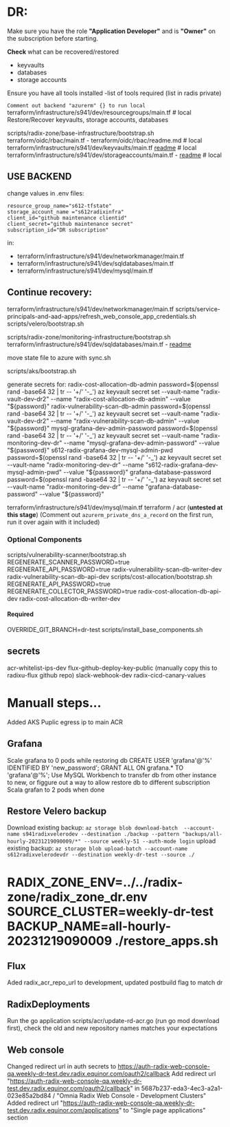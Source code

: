 # DR:

Make sure you have the role **"Application Developer"** and is **"Owner"** on the subscription before starting.

**Check** what can be recovered/restored

- keyvaults
- databases
- storage accounts

Ensure you have all tools installed -list of tools required (list in radis private)


`Comment out backend "azurerm" {} to run local`  
terraform/infrastructure/s941/dev/resourcegroups/main.tf # local  
Restore/Recover keyvaults, storage accounts, databases  

scripts/radix-zone/base-infrastructure/bootstrap.sh  
terraform/oidc/rbac/main.tf - terraform/oidc/rbac/readme.md # local  
terraform/infrastructure/s941/dev/keyvaults/main.tf [readme](../terraform/infrastructure/s941/dev/keyvaults/readme.md) # local  
terraform/infrastructure/s941/dev/storageaccounts/main.tf - [readme](../terraform/infrastructure/s941/dev/storageaccounts/readme.md) # local  

## USE BACKEND
change values in .env files:
```
resource_group_name="s612-tfstate"
storage_account_name ="s612radixinfra"
client_id="github maintenance clientid"
client_secret="github maintenance secret"
subscription_id="DR subscription"
```
in:
- terraform/infrastructure/s941/dev/networkmanager/main.tf
- terraform/infrastructure/s941/dev/sqldatabases/main.tf
- terraform/infrastructure/s941/dev/mysql/main.tf

## Continue recovery: 

terraform/infrastructure/s941/dev/networkmanager/main.tf
scripts/service-principals-and-aad-apps/refresh_web_console_app_credentials.sh
scripts/velero/bootstrap.sh

scripts/radix-zone/monitoring-infrastructure/bootstrap.sh
terraform/infrastructure/s941/dev/sqldatabases/main.tf - [readme](../terraform/infrastructure/s941/dev/sqldatabases/readme.md)

move state file to azure with sync.sh

scripts/aks/bootstrap.sh

generate secrets for:
radix-cost-allocation-db-admin 
    password=$(openssl rand -base64 32 | tr -- '+/' '-_')
    az keyvault secret set --vault-name "radix-vault-dev-dr2" --name "radix-cost-allocation-db-admin" --value "${password}"
radix-vulnerability-scan-db-admin 
    password=$(openssl rand -base64 32 | tr -- '+/' '-_')
    az keyvault secret set --vault-name "radix-vault-dev-dr2" --name "radix-vulnerability-scan-db-admin" --value "${password}"
mysql-grafana-dev-admin-password
    password=$(openssl rand -base64 32 | tr -- '+/' '-_')
    az keyvault secret set --vault-name "radix-monitoring-dev-dr" --name "mysql-grafana-dev-admin-password" --value "${password}"
s612-radix-grafana-dev-mysql-admin-pwd
    password=$(openssl rand -base64 32 | tr -- '+/' '-_')
    az keyvault secret set --vault-name "radix-monitoring-dev-dr" --name "s612-radix-grafana-dev-mysql-admin-pwd" --value "${password}"
grafana-database-password
    password=$(openssl rand -base64 32 | tr -- '+/' '-_')
    az keyvault secret set --vault-name "radix-monitoring-dev-dr" --name "grafana-database-password" --value "${password}"


terraform/infrastructure/s941/dev/mysql/main.tf
terraform / acr (**untested at this stage**) (Comment out `azurerm_private_dns_a_record` on the first run, run it over again with it included)

### Optional Components
scripts/vulnerability-scanner/bootstrap.sh REGENERATE_SCANNER_PASSWORD=true REGENERATE_API_PASSWORD=true
    radix-vulnerability-scan-db-writer-dev
    radix-vulnerability-scan-db-api-dev
scripts/cost-allocation/bootstrap.sh REGENERATE_API_PASSWORD=true REGENERATE_COLLECTOR_PASSWORD=true
    radix-cost-allocation-db-api-dev
    radix-cost-allocation-db-writer-dev

#### Required
OVERRIDE_GIT_BRANCH=dr-test scripts/install_base_components.sh 

## secrets
acr-whitelist-ips-dev
flux-github-deploy-key-public (manually copy this to radixu-flux github repo)
slack-webhook-dev
radix-cicd-canary-values

# Manuall steps...
Added AKS Puplic egress ip to main ACR

## Grafana
Scale grafana to 0 pods while restoring db
CREATE USER 'grafana'@'%' IDENTIFIED BY 'new_password';
GRANT ALL ON grafana.* TO 'grafana'@'%';
Use MySQL Workbench to transfer db from other instance to new, or figgure out a way to allow restore db to different subscription
Scala grafan to 2 pods when done

## Restore Velero backup
Download existing backup: `az storage blob download-batch  --account-name s941radixvelerodev --destination ./backup --pattern "backups/all-hourly-20231219090009/*" --source weekly-51 --auth-mode login`
upload existing backup: `az storage blob upload-batch --account-name s612radixvelerodevdr --destination weekly-dr-test --source ./`
# RADIX_ZONE_ENV=../../radix-zone/radix_zone_dr.env SOURCE_CLUSTER=weekly-dr-test BACKUP_NAME=all-hourly-20231219090009 ./restore_apps.sh

## Flux
Aded radix_acr_repo_url to development, updated postbuild flag to match dr

## RadixDeployments
Run the go application scripts/acr/update-rd-acr.go (run go mod download first), check the old and new repository names matches your expectations

## Web console
Changed redirect url in auth secrets to https://auth-radix-web-console-qa.weekly-dr-test.dev.radix.equinor.com/oauth2/callback
Add redirect url "https://auth-radix-web-console-qa.weekly-dr-test.dev.radix.equinor.com/oauth2/callback" in 5687b237-eda3-4ec3-a2a1-023e85a2bd84 / "Omnia Radix Web Console - Development Clusters"
Added redirect url "https://auth-radix-web-console-qa.weekly-dr-test.dev.radix.equinor.com/applications" to "Single page applications" section
